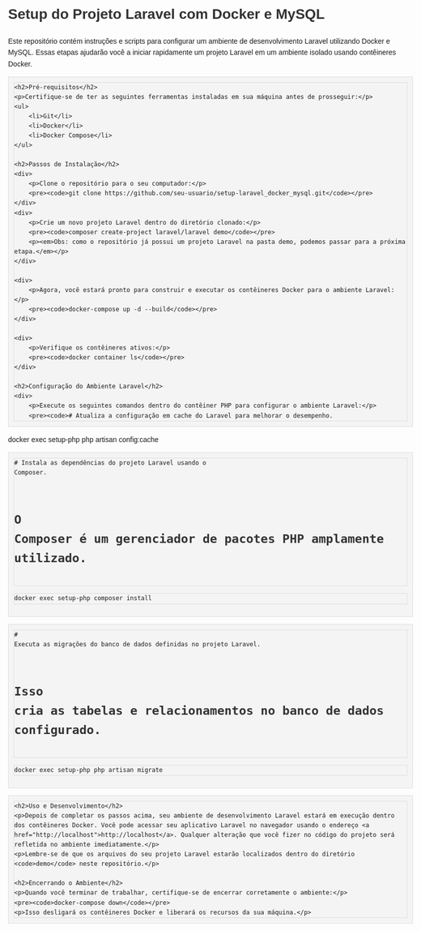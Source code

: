 <!DOCTYPE html>
<html lang="en">
<head>
    <meta charset="UTF-8">
    <meta name="viewport" content="width=device-width, initial-scale=1.0">
    <style>
        body {
            font-family: Arial, sans-serif;
            max-width: 800px;
            margin: 0 auto;
            padding: 20px;
            line-height: 1.6;
        }
        h1, h2, h3 {
            color: #333;
        }
        code {
            background-color: #f4f4f4;
            padding: 5px;
            border: 1px solid #ddd;
            display: block;
        }
        pre {
            background-color: #f4f4f4;
            padding: 10px;
            border: 1px solid #ddd;
            overflow-x: scroll;
        }
    </style>
</head>
<body>
    <h1>Setup do Projeto Laravel com Docker e MySQL</h1>
    <p>Este repositório contém instruções e scripts para configurar um ambiente de desenvolvimento Laravel utilizando Docker e MySQL. Essas etapas ajudarão você a iniciar rapidamente um projeto Laravel em um ambiente isolado usando contêineres Docker.</p>
    
    <h2>Pré-requisitos</h2>
    <p>Certifique-se de ter as seguintes ferramentas instaladas em sua máquina antes de prosseguir:</p>
    <ul>
        <li>Git</li>
        <li>Docker</li>
        <li>Docker Compose</li>
    </ul>
    
    <h2>Passos de Instalação</h2>
    <div>
        <p>Clone o repositório para o seu computador:</p>
        <pre><code>git clone https://github.com/seu-usuario/setup-laravel_docker_mysql.git</code></pre>
    </div>
    <div>
        <p>Crie um novo projeto Laravel dentro do diretório clonado:</p>
        <pre><code>composer create-project laravel/laravel demo</code></pre>
        <p><em>Obs: como o repositório já possui um projeto Laravel na pasta demo, podemos passar para a próxima etapa.</em></p>
    </div>
    
    <div>
        <p>Agora, você estará pronto para construir e executar os contêineres Docker para o ambiente Laravel:</p>
        <pre><code>docker-compose up -d --build</code></pre>
    </div>
    
    <div>
        <p>Verifique os contêineres ativos:</p>
        <pre><code>docker container ls</code></pre>
    </div>
    
    <h2>Configuração do Ambiente Laravel</h2>
    <div>
        <p>Execute os seguintes comandos dentro do contêiner PHP para configurar o ambiente Laravel:</p>
        <pre><code># Atualiza a configuração em cache do Laravel para melhorar o desempenho.
docker exec setup-php php artisan config:cache</code></pre>
        <pre><code># Instala as dependências do projeto Laravel usando o Composer.
# O Composer é um gerenciador de pacotes PHP amplamente utilizado.
docker exec setup-php composer install</code></pre>
        <pre><code># Executa as migrações do banco de dados definidas no projeto Laravel.
# Isso cria as tabelas e relacionamentos no banco de dados configurado.
docker exec setup-php php artisan migrate</code></pre>
    </div>
    
    <h2>Uso e Desenvolvimento</h2>
    <p>Depois de completar os passos acima, seu ambiente de desenvolvimento Laravel estará em execução dentro dos contêineres Docker. Você pode acessar seu aplicativo Laravel no navegador usando o endereço <a href="http://localhost">http://localhost</a>. Qualquer alteração que você fizer no código do projeto será refletida no ambiente imediatamente.</p>
    <p>Lembre-se de que os arquivos do seu projeto Laravel estarão localizados dentro do diretório <code>demo</code> neste repositório.</p>
    
    <h2>Encerrando o Ambiente</h2>
    <p>Quando você terminar de trabalhar, certifique-se de encerrar corretamente o ambiente:</p>
    <pre><code>docker-compose down</code></pre>
    <p>Isso desligará os contêineres Docker e liberará os recursos da sua máquina.</p>
</body>
</html>
